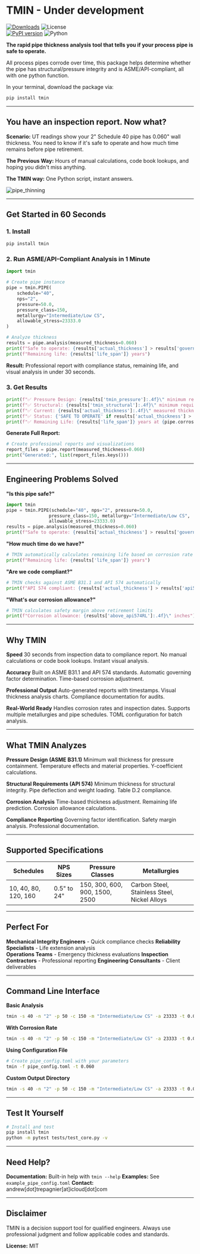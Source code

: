 # TMIN - Under development
[![Downloads](https://pepy.tech/badge/tmin)](https://pepy.tech/project/tmin)
![License](https://img.shields.io/pypi/l/tmin)    
[![PyPI version](https://badge.fury.io/py/tmin.svg)](https://badge.fury.io/py/tmin)
![Python](https://img.shields.io/pypi/pyversions/tmin)

**The rapid pipe thickness analysis tool that tells you if your process pipe is safe to operate.**

All process pipes corrode over time, this package helps determine whether the pipe has structural/pressure integrity and is ASME/API-compliant, all with one python function.

In your terminal, download the package via: 

```bash
pip install tmin
```

---
## You have an inspection report. Now what?

**Scenario:** UT readings show your 2" Schedule 40 pipe has 0.060" wall thickness. You need to know if it's safe to operate and how much time remains before pipe retirement.

**The Previous Way:** Hours of manual calculations, code book lookups, and hoping you didn't miss anything.

**The TMIN way:** One Python script, instant answers.

![pipe_thinning](https://github.com/user-attachments/assets/abba85a5-096e-4824-98ee-4d90ff32e206)


---

## Get Started in 60 Seconds

### 1. Install
```bash
pip install tmin
```

### 2. Run ASME/API-Compliant Analysis in 1 Minute
```python
import tmin

# Create pipe instance
pipe = tmin.PIPE(
    schedule="40",
    nps="2", 
    pressure=50.0,
    pressure_class=150,
    metallurgy="Intermediate/Low CS",
    allowable_stress=23333.0
)

# Analyze thickness
results = pipe.analysis(measured_thickness=0.060)
print(f"Safe to operate: {results['actual_thickness'] > results['governing_thickness']}")
print(f"Remaining life: {results['life_span']} years")
```

**Result:** Professional report with compliance status, remaining life, and visual analysis in under 30 seconds.

### 3. Get Results
```python
print(f"✅ Pressure Design: {results['tmin_pressure']:.4f}\" minimum required")
print(f"✅ Structural: {results['tmin_structural']:.4f}\" minimum required")
print(f"✅ Current: {results['actual_thickness']:.4f}\" measured thickness")
print(f"✅ Status: {'SAFE TO OPERATE' if results['actual_thickness'] > results['governing_thickness'] else 'RETIRE IMMEDIATELY'}")
print(f"✅ Remaining Life: {results['life_span']} years at {pipe.corrosion_rate} mpy corrosion")
```

**Generate Full Report:**
```python
# Create professional reports and visualizations
report_files = pipe.report(measured_thickness=0.060)
print("Generated:", list(report_files.keys()))
```

---

## Engineering Problems Solved

**"Is this pipe safe?"**
```python
import tmin
pipe = tmin.PIPE(schedule="40", nps="2", pressure=50.0, 
                pressure_class=150, metallurgy="Intermediate/Low CS", 
                allowable_stress=23333.0)
results = pipe.analysis(measured_thickness=0.060)
print(f"Safe to operate: {results['actual_thickness'] > results['governing_thickness']}")
```

**"How much time do we have?"**
```python
# TMIN automatically calculates remaining life based on corrosion rate
print(f"Remaining life: {results['life_span']} years")
```

**"Are we code compliant?"**
```python
# TMIN checks against ASME B31.1 and API 574 automatically
print(f"API 574 compliant: {results['actual_thickness'] > results['api574_RL']}")
```

**"What's our corrosion allowance?"**
```python
# TMIN calculates safety margin above retirement limits
print(f"Corrosion allowance: {results['above_api574RL']:.4f}\" inches")
```

---

## Why TMIN

**Speed**
30 seconds from inspection data to compliance report. No manual calculations or code book lookups. Instant visual analysis.

**Accuracy**
Built on ASME B31.1 and API 574 standards. Automatic governing factor determination. Time-based corrosion adjustment.

**Professional Output**
Auto-generated reports with timestamps. Visual thickness analysis charts. Compliance documentation for audits.

**Real-World Ready**
Handles corrosion rates and inspection dates. Supports multiple metallurgies and pipe schedules. TOML configuration for batch analysis.

---

## What TMIN Analyzes

**Pressure Design (ASME B31.1)**
Minimum wall thickness for pressure containment. Temperature effects and material properties. Y-coefficient calculations.

**Structural Requirements (API 574)**
Minimum thickness for structural integrity. Pipe deflection and weight loading. Table D.2 compliance.

**Corrosion Analysis**
Time-based thickness adjustment. Remaining life prediction. Corrosion allowance calculations.

**Compliance Reporting**
Governing factor identification. Safety margin analysis. Professional documentation.

---

## Supported Specifications

| Schedules | NPS Sizes | Pressure Classes | Metallurgies |
|-----------|-----------|------------------|--------------|
| 10, 40, 80, 120, 160 | 0.5" to 24" | 150, 300, 600, 900, 1500, 2500 | Carbon Steel, Stainless Steel, Nickel Alloys |

---

## Perfect For

**Mechanical Integrity Engineers** - Quick compliance checks
**Reliability Specialists** - Life extension analysis  
**Operations Teams** - Emergency thickness evaluations
**Inspection Contractors** - Professional reporting
**Engineering Consultants** - Client deliverables

---

## Command Line Interface

**Basic Analysis**
```bash
tmin -s 40 -n "2" -p 50 -c 150 -m "Intermediate/Low CS" -a 23333 -t 0.060
```

**With Corrosion Rate**
```bash
tmin -s 40 -n "2" -p 50 -c 150 -m "Intermediate/Low CS" -a 23333 -t 0.060 -r 10 -y 2023
```

**Using Configuration File**
```bash
# Create pipe_config.toml with your parameters
tmin -f pipe_config.toml -t 0.060
```

**Custom Output Directory**
```bash
tmin -s 40 -n "2" -p 50 -c 150 -m "Intermediate/Low CS" -a 23333 -t 0.060 -o ./my_reports
```

---

## Test It Yourself

```bash
# Install and test
pip install tmin
python -m pytest tests/test_core.py -v
```

---

## Need Help?

**Documentation:** Built-in help with `tmin --help`
**Examples:** See `example_pipe_config.toml`
**Contact:** andrew[dot]trepagnier[at]icloud[dot]com

---

## Disclaimer

TMIN is a decision support tool for qualified engineers. Always use professional judgment and follow applicable codes and standards.

**License:** MIT



